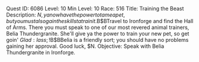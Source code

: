 Quest ID: 6086
Level: 10
Min Level: 10
Race: 516
Title: Training the Beast
Description: $N, ya now have the power to tame a pet, but you must also gain the skills ta train it.$B$BTravel to Ironforge and find the Hall of Arms. There you must speak to one of our most revered animal trainers, Belia Thundergranite. She'll give ya the power to train your new pet, so get goin' $Glad:lass;!$B$BBelia is a friendly sort; you should have no problems gaining her approval. Good luck, $N.
Objective: Speak with Belia Thundergranite in Ironforge.
